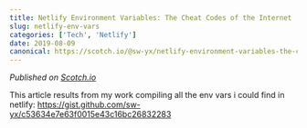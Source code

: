 ```yaml
---
title: Netlify Environment Variables: The Cheat Codes of the Internet
slug: netlify-env-vars
categories: ['Tech', 'Netlify']
date: 2019-08-09
canonical: https://scotch.io/@sw-yx/netlify-environment-variables-the-cheat-codes-of-the-internet
---
```


_Published on [Scotch.io](https://scotch.io/@sw-yx/netlify-environment-variables-the-cheat-codes-of-the-internet)_

This article results from my work compiling all the env vars i could find in netlify: https://gist.github.com/sw-yx/c53634e7e63f0015e43c16bc26832283
